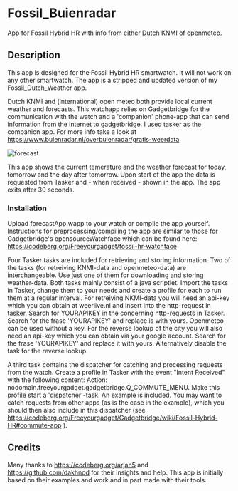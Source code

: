 # Fossil_Buienradar
App for Fossil Hybrid HR with info from either Dutch KNMI of openmeteo.

## Description
This app is designed for the Fossil Hybrid HR smartwatch. It will not work on any other smartwatch. The app is a stripped and updated version of my Fossil_Dutch_Weather app.

Dutch KNMI and (international) open meteo both provide local current weather and forecasts. This watchapp relies on Gadgetbridge for the communication with the watch and a 'companion' phone-app that can send information from the internet to gadgetbridge. I used tasker as the companion app. For more info take a look at https://www.buienradar.nl/overbuienradar/gratis-weerdata.

![forecast](https://github.com/gjkrediet/Fossil_Weather_Forecast/assets/20277013/c42e0898-35a8-470e-b495-672075374d79)

This app shows the current temerature and the weather forecast for today, tomorrow and the day after tomorrow. Upon start of the app the data is requested from Tasker and - when received - shown in the app. The app exits after 30 seconds.

### Installation
Upload forecastApp.wapp to your watch or compile the app yourself. Instructions for preprocessing/compiling the app are similar to those for Gadgetbridge's opensourceWatchface which can be found here: https://codeberg.org/Freeyourgadget/fossil-hr-watchface

Four Tasker tasks are included for retrieving and storing information. Two of the tasks (for retreiving KNMI-data and openmeteo-data) are interchangeable. Use just one of them for downloading and storing weather-data. Both tasks mainly consist of a java scriptlet.
Import the tasks in Tasker, change them to your needs and create a profile for each to run them at a regular interval. For retreiving NKMI-data you will need an api-key which you can obtain at weerlive.nl and insert into the http-request in tasker. Search for YOURAPIKEY in the concerning http-requests in Tasker. Search for the frase 'YOURAPIKEY' and replace is with yours. Openmeteo can be used without a key.
For the reverse lookup of the city you will also need an api-key which you can obtain via your google account. Search for the frase 'YOURAPIKEY' and replace it with yours. Alternatively disable the task for the reverse lookup.

A third task contains the dispatcher for catching and processing requests from the watch. Create a profile in Tasker with the event "Intent Received" with the following content: Action: nodomain.freeyourgadget.gadgetbridge.Q_COMMUTE_MENU. Make this profile start a 'dispatcher'-task. An example is included. You may want to catch requests from other apps (as is the case in the example), which you should then also include in this dispatcher (see https://codeberg.org/Freeyourgadget/Gadgetbridge/wiki/Fossil-Hybrid-HR#commute-app ).

## Credits
Many thanks to https://codeberg.org/arjan5 and https://github.com/dakhnod for their insights and help. This app is initially based on their examples and work and in part made with their tools.
